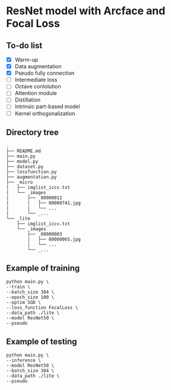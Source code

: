 # ResNet model with Arcface and Focal Loss

## To-do list
- [x] Warm-up
- [x] Data augmentation
- [x] Pseudo fully connection
- [ ] Intermediate loss
- [ ] Octave conlolution
- [ ] Attention module
- [ ] Distillation
- [ ] Intrinsic part-based model
- [ ] Kernel orthogonalization

## Directory tree
```
.
├── README.md
├── main.py
├── model.py
├── dataset.py
├── lossfunction.py
├── augmentation.py
├── _micro
|   ├── imglist_iccv.txt
|   └── _images
|       ├── _00000012
|       |   ├── 00000741.jpg
|       |   └── ...
|       └── _...
└── _lite
    ├── imglist_iccv.txt
    └── _images
        ├── _00000003
        |   ├── 00000065.jpg
        |   └── ...
        └── _...
```

## Example of training
```
python main.py \
--train \
--batch_size 384 \
--epoch_size 100 \
--optim SGD \
--loss_function FocalLoss \
--data_path ./lite \
--model ResNet50 \
--pseudo
```

## Example of testing
```
python main.py \
--inference \
--model ResNet50 \
--batch_size 384 \
--data_path ./lite \
--pseudo
```
